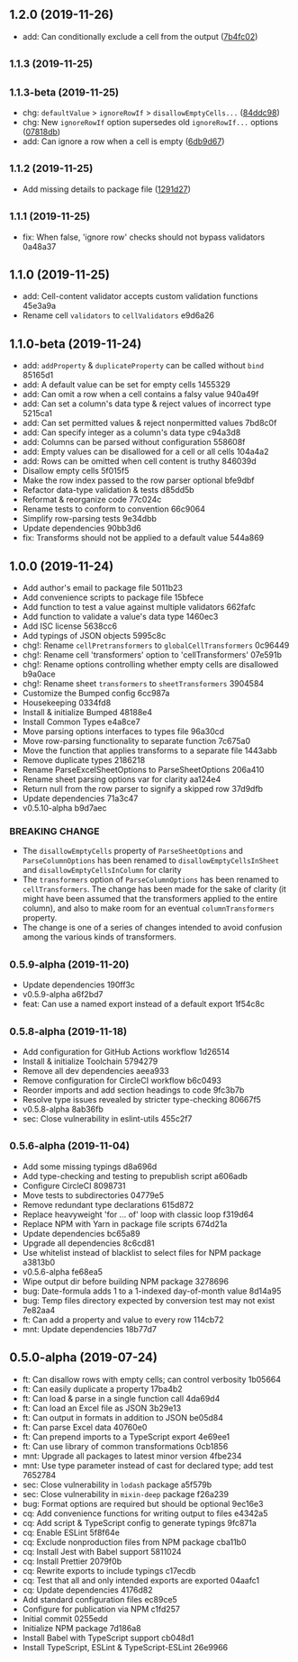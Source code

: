 ## 1.2.0 (2019-11-26)

* add: Can conditionally exclude a cell from the output ([7b4fc02](https://github.com/skypilotcc/steampress/commit/7b4fc02))



## <small>1.1.3 (2019-11-25)</small>




## <small>1.1.3-beta (2019-11-25)</small>

* chg: `defaultValue` > `ignoreRowIf` > `disallowEmptyCells...` ([84ddc98](https://github.com/skypilotcc/steampress/commit/84ddc98))
* chg: New `ignoreRowIf` option supersedes old `ignoreRowIf...` options ([07818db](https://github.com/skypilotcc/steampress/commit/07818db))
* add: Can ignore a row when a cell is empty ([6db9d67](https://github.com/skypilotcc/steampress/commit/6db9d67))



## <small>1.1.2 (2019-11-25)</small>

* Add missing details to package file ([1291d27](https://github.com/skypilotcc/steampress/commit/1291d27))



## <small>1.1.1 (2019-11-25)</small>

* fix: When false, 'ignore row' checks should not bypass validators 0a48a37



## 1.1.0 (2019-11-25)

* add: Cell-content validator accepts custom validation functions 45e3a9a
* Rename cell `validators` to `cellValidators` e9d6a26



## 1.1.0-beta (2019-11-24)

* add: `addProperty` & `duplicateProperty` can be called without `bind` 85165d1
* add: A default value can be set for empty cells 1455329
* add: Can omit a row when a cell contains a falsy value 940a49f
* add: Can set a column's data type & reject values of incorrect type 5215ca1
* add: Can set permitted values & reject nonpermitted values 7bd8c0f
* add: Can specify integer as a column's data type c94a3d8
* add: Columns can be parsed without configuration 558608f
* add: Empty values can be disallowed for a cell or all cells 104a4a2
* add: Rows can be omitted when cell content is truthy 846039d
* Disallow empty cells 5f015f5
* Make the row index passed to the row parser optional bfe9dbf
* Refactor data-type validation & tests d85dd5b
* Reformat & reorganize code 77c024c
* Rename tests to conform to convention 66c9064
* Simplify row-parsing tests 9e34dbb
* Update dependencies 90bb3d6
* fix: Transforms should not be applied to a default value 544a869



## 1.0.0 (2019-11-24)

* Add author's email to package file 5011b23
* Add convenience scripts to package file 15bfece
* Add function to test a value against multiple validators 662fafc
* Add function to validate a value's data type 1460ec3
* Add ISC license 5638cc6
* Add typings of JSON objects 5995c8c
* chg!: Rename `cellPretransformers` to `globalCellTransformers` 0c96449
* chg!: Rename cell 'transformers' option to 'cellTransformers' 07e591b
* chg!: Rename options controlling whether empty cells are disallowed b9a0ace
* chg!: Rename sheet `transformers` to `sheetTransformers` 3904584
* Customize the Bumped config 6cc987a
* Housekeeping 0334fd8
* Install & initialize Bumped 48188e4
* Install Common Types e4a8ce7
* Move parsing options interfaces to types file 96a30cd
* Move row-parsing functionality to separate function 7c675a0
* Move the function that applies transforms to a separate file 1443abb
* Remove duplicate types 2186218
* Rename ParseExcelSheetOptions to ParseSheetOptions 206a410
* Rename sheet parsing options var for clarity aa124e4
* Return null from the row parser to signify a skipped row 37d9dfb
* Update dependencies 71a3c47
* v0.5.10-alpha b9d7aec


### BREAKING CHANGE

* The `disallowEmptyCells` property of `ParseSheetOptions` and `ParseColumnOptions` has been renamed to `disallowEmptyCellsInSheet` and `disallowEmptyCellsInColumn` for clarity
* The `transformers` option of `ParseColumnOptions` has been renamed to `cellTransformers`. The change has been made for the sake of clarity (it might have been assumed that the transformers applied to the entire column), and also to make room for an eventual `columnTransformers` property.
* The change is one of a series of changes intended to avoid confusion among the various kinds of transformers.


## <small>0.5.9-alpha (2019-11-20)</small>

* Update dependencies 190ff3c
* v0.5.9-alpha a6f2bd7
* feat: Can use a named export instead of a default export 1f54c8c



## <small>0.5.8-alpha (2019-11-18)</small>

* Add configuration for GitHub Actions workflow 1d26514
* Install & initialize Toolchain 5794279
* Remove all dev dependencies aeea933
* Remove configuration for CircleCI workflow b6c0493
* Reorder imports and add section headings to code 9fc3b7b
* Resolve type issues revealed by stricter type-checking 80667f5
* v0.5.8-alpha 8ab36fb
* sec: Close vulnerability in eslint-utils 455c2f7



## <small>0.5.6-alpha (2019-11-04)</small>

* Add some missing typings d8a696d
* Add type-checking and testing to prepublish script a606adb
* Configure CircleCI 8098731
* Move tests to subdirectories 04779e5
* Remove redundant type declarations 615d872
* Replace heavyweight 'for ... of' loop with classic loop f319d64
* Replace NPM with Yarn in package file scripts 674d21a
* Update dependencies bc65a89
* Upgrade all dependencies 8c6cd81
* Use whitelist instead of blacklist to select files for NPM package a3813b0
* v0.5.6-alpha fe68ea5
* Wipe output dir before building NPM package 3278696
* bug: Date-formula adds 1 to a 1-indexed day-of-month value 8d14a95
* bug: Temp files directory expected by conversion test may not exist 7e82aa4
* ft: Can add a property and value to every row 114cb72
* mnt: Update dependencies 18b77d7



## 0.5.0-alpha (2019-07-24)

* ft: Can disallow rows with empty cells; can control verbosity 1b05664
* ft: Can easily duplicate a property 17ba4b2
* ft: Can load & parse in a single function call 4da69d4
* ft: Can load an Excel file as JSON 3b29e13
* ft: Can output in formats in addition to JSON be05d84
* ft: Can parse Excel data 40760e0
* ft: Can prepend imports to a TypeScript export 4e69ee1
* ft: Can use library of common transformations 0cb1856
* mnt: Upgrade all packages to latest minor version 4fbe234
* mnt: Use type parameter instead of cast for declared type; add test 7652784
* sec: Close vulnerability in `lodash` package a5f579b
* sec: Close vulnerability in `mixin-deep` package f26a239
* bug: Format options are required but should be optional 9ec16e3
* cq: Add convenience functions for writing output to files e4342a5
* cq: Add script & TypeScript config to generate typings 9fc871a
* cq: Enable ESLint 5f8f64e
* cq: Exclude nonproduction files from NPM package cba11b0
* cq: Install Jest with Babel support 5811024
* cq: Install Prettier 2079f0b
* cq: Rewrite exports to include typings c17ecdb
* cq: Test that all and only intended exports are exported 04aafc1
* cq: Update dependencies 4176d82
* Add standard configuration files ec89ce5
* Configure for publication via NPM c1fd257
* Initial commit 0255edd
* Initialize NPM package 7d186a8
* Install Babel with TypeScript support cb048d1
* Install TypeScript, ESLint & TypeScript-ESLint 26e9966



